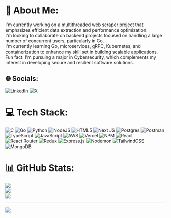 # 💫 About Me:
I'm currently working on a multithreaded web scraper project that emphasizes efficient data extraction and performance optimization.<br>I'm looking to collaborate on backend projects focused on handling a large number of concurrent users, particularly in Go.<br>I'm currently learning Go, microservices, gRPC, Kubernetes, and containerization to enhance my skill set in building scalable applications.<br>Fun fact: I'm pursuing a major in Cybersecurity, which complements my interest in developing secure and resilient software solutions.


## 🌐 Socials:
[![LinkedIn](https://img.shields.io/badge/LinkedIn-%230077B5.svg?logo=linkedin&logoColor=white)](https://linkedin.com/in/ifrah-ashraf-6579a7278/) [![X](https://img.shields.io/badge/X-black.svg?logo=X&logoColor=white)](https://x.com/ifrah_ashraf24) 

# 💻 Tech Stack:
![C](https://img.shields.io/badge/c-%2300599C.svg?style=flat&logo=c&logoColor=white) ![Go](https://img.shields.io/badge/go-%2300ADD8.svg?style=flat&logo=go&logoColor=white) ![Python](https://img.shields.io/badge/python-3670A0?style=flat&logo=python&logoColor=ffdd54) ![NodeJS](https://img.shields.io/badge/node.js-6DA55F?style=flat&logo=node.js&logoColor=white) ![HTML5](https://img.shields.io/badge/html5-%23E34F26.svg?style=flat&logo=html5&logoColor=white) ![Next JS](https://img.shields.io/badge/Next-black?style=flat&logo=next.js&logoColor=white) ![Postgres](https://img.shields.io/badge/postgres-%23316192.svg?style=flat&logo=postgresql&logoColor=white) ![Postman](https://img.shields.io/badge/Postman-FF6C37?style=flat&logo=postman&logoColor=white) ![TypeScript](https://img.shields.io/badge/typescript-%23007ACC.svg?style=flat&logo=typescript&logoColor=white) ![JavaScript](https://img.shields.io/badge/javascript-%23323330.svg?style=flat&logo=javascript&logoColor=%23F7DF1E) ![AWS](https://img.shields.io/badge/AWS-%23FF9900.svg?style=flat&logo=amazon-aws&logoColor=white) ![Vercel](https://img.shields.io/badge/vercel-%23000000.svg?style=flat&logo=vercel&logoColor=white) ![NPM](https://img.shields.io/badge/NPM-%23CB3837.svg?style=flat&logo=npm&logoColor=white) ![React](https://img.shields.io/badge/react-%2320232a.svg?style=flat&logo=react&logoColor=%2361DAFB) ![React Router](https://img.shields.io/badge/React_Router-CA4245?style=flat&logo=react-router&logoColor=white) ![Redux](https://img.shields.io/badge/redux-%23593d88.svg?style=flat&logo=redux&logoColor=white) ![Express.js](https://img.shields.io/badge/express.js-%23404d59.svg?style=flat&logo=express&logoColor=%2361DAFB) ![Nodemon](https://img.shields.io/badge/NODEMON-%23323330.svg?style=flat&logo=nodemon&logoColor=%BBDEAD) ![TailwindCSS](https://img.shields.io/badge/tailwindcss-%2338B2AC.svg?style=flat&logo=tailwind-css&logoColor=white) ![MongoDB](https://img.shields.io/badge/MongoDB-%234ea94b.svg?style=flat&logo=mongodb&logoColor=white)
# 📊 GitHub Stats:
![](https://github-readme-stats.vercel.app/api?username=ifrah-ashraf&theme=dark&hide_border=true&include_all_commits=true&count_private=true)<br/>
![](https://github-readme-streak-stats.herokuapp.com/?user=ifrah-ashraf&theme=dark&hide_border=true)<br/>
![](https://github-readme-stats.vercel.app/api/top-langs/?username=ifrah-ashraf&theme=dark&hide_border=true&include_all_commits=true&count_private=true&layout=compact)

---
[![](https://visitcount.itsvg.in/api?id=ifrah-ashraf&icon=2&color=3)](https://visitcount.itsvg.in)

<!-- Proudly created with GPRM ( https://gprm.itsvg.in ) -->
